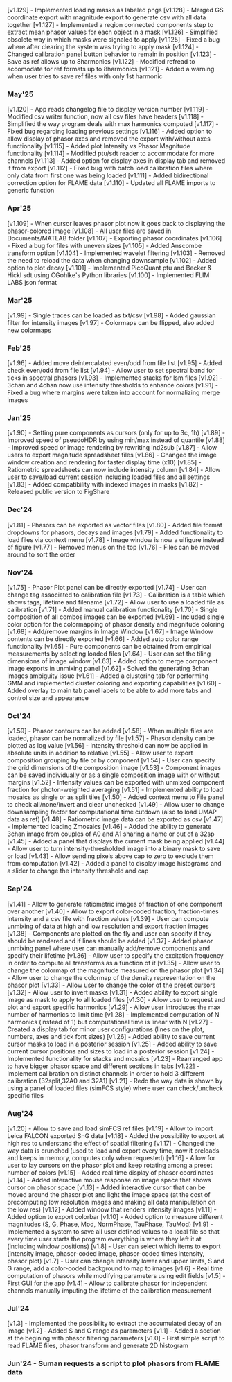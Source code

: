   [v1.129] - Implemented loading masks as labeled pngs
  [v1.128] - Merged GS coordinate export with magnitude export to generate csv with all data together 
  [v1.127] - Implemented a region connected components step to extract mean phasor values for each object in a mask
  [v1.126] - Simplified obsolete way in which masks were signaled to apply
  [v1.125] - Fixed a bug where after clearing the system was trying to apply mask
  [v1.124] - Changed calibration panel button behavior to remain in position
  [v1.123] - Save as ref allows up to 8harmonics
  [v1.122] - Modified refread to accomodate for ref formats up to 8harmonics
  [v1.121] - Added a warning when user tries to save ref files with only 1st harmonic
### May'25
  [v1.120] - App reads changelog file to display version number
  [v1.119] - Modified csv writer function, now all csv files have headers
  [v1.118] - Simplified the way program deals with max harmonics computed
  [v1.117] - Fixed bug regarding loading previous settings
  [v1.116] - Added option to allow display of phasor axes and removed the export with/without axes functionality
  [v1.115] - Added plot Intensity vs Phasor Magnitude functionality
  [v1.114] - Modified ptu/sdt reader to accommodate for more channels
  [v1.113] - Added option for display axes in display tab and removed it from export
  [v1.112] - Fixed bug with batch load calibration files where only data from first one was being loaded
  [v1.111] - Added bidirectional correction option for FLAME data
  [v1.110] - Updated all FLAME imports to generic function
### Apr'25
  [v1.109] - When cursor leaves phasor plot now it goes back to displaying the phasor-colored image
  [v1.108] - All user files are saved in Documents/MATLAB folder
  [v1.107] - Exporting phasor coordinates
  [v1.106] - Fixed a bug for files with uneven sizes
  [v1.105] - Added Anscombe transform option
  [v1.104] - Implemented wavelet filtering
  [v1.103] - Removed the need to reload the data when changing downsample
  [v1.102] - Added option to plot decay
  [v1.101] - Implemented PicoQuant ptu and Becker & Hickl sdt using CGohlke's Python libraries
  [v1.100] - Implemented FLIM LABS json format
### Mar'25
  [v1.99] - Single traces can be loaded as txt/csv
  [v1.98] - Added gaussian filter for intensity images
  [v1.97] - Colormaps can be flipped, also added new colormaps
### Feb'25
  [v1.96] - Added move deintercalated even/odd from file list
  [v1.95] - Added check even/odd from file list
  [v1.94] - Allow user to set spectral band for ticks in spectral phasors
  [v1.93] - Implemented stacks for lsm files
  [v1.92] - 3chan and 4chan now use intensity thresholds to enhance colors
  [v1.91] - Fixed a bug where margins were taken into account for normalizing merge images
### Jan'25
  [v1.90] - Setting pure components as cursors (only for up to 3c, 1h)
  [v1.89] - Improved speed of pseudoHDR by using min/max instead of quantile
  [v1.88] - Improved speed or image rendering by rewriting ind2sub
  [v1.87] - Allow users to export magnitude spreadsheet files
  [v1.86] - Changed the image window creation and rendering for faster display time (x10)
  [v1.85] - Ratiometric spreadsheets can now include intensity column
  [v1.84] - Allow user to save/load current session including loaded files and all settings
  [v1.83] - Added compatibility with indexed images in masks
  [v1.82] - Released public version to FigShare
### Dec'24
  [v1.81] - Phasors can be exported as vector files
  [v1.80] - Added file format dropdowns for phasors, decays and images
  [v1.79] - Added functionality to load files via context menu
  [v1.78] - Image window is now a uifigure instead of figure
  [v1.77] - Removed menus on the top
  [v1.76] - Files can be moved around to sort the order
### Nov'24
  [v1.75] - Phasor Plot panel can be directly exported
  [v1.74] - User can change tag associated to calibration file
  [v1.73] - Calibration is a table which shows tags, lifetime and filename
  [v1.72] - Allow user to use a loaded file as calibration
  [v1.71] - Added manual calibration functionality
  [v1.70] - Single composition of all combos images can be exported
  [v1.69] - Included single color option for the colormapping of phasor density and magnitude coloring
  [v1.68] - Add/remove margins in Image Window
  [v1.67] - Image Window contents can be directly exported
  [v1.66] - Added auto color range functionality
  [v1.65] - Pure components can be obtained from empirical measurements by selecting loaded files
  [v1.64] - User can set the tiling dimensions of image window
  [v1.63] - Added option to merge component image exports in unmixing panel
  [v1.62] - Solved the generating 3chan images ambiguity issue
  [v1.61] - Added a clustering tab for performing GMM and implemented cluster coloring and exporting capabilities
  [v1.60] - Added overlay to main tab panel labels to be able to add more tabs and control size and appearance
### Oct'24
  [v1.59] - Phasor contours can be added
  [v1.58] - When multiple files are loaded, phasor can be normalized by file
  [v1.57] - Phasor density can be plotted as log value
  [v1.56] - Intensity threshold can now be applied in absolute units in addition to relative
  [v1.55] - Allow user to export composition grouping by file or by component
  [v1.54] - User can specify the grid dimensions of the composition image
  [v1.53] - Component images can be saved individually or as a single composition image with or without margins
  [v1.52] - Intensity values can be exported with unmixed component fraction for photon-weighted averaging
  [v1.51] - Implemented ability to load mosaics as single or as split tiles
  [v1.50] - Added context menu to File panel to check all/none/invert and clear unchecked
  [v1.49] - Allow user to change downsampling factor for computational time cutdown (also to load UMAP data as ref)
  [v1.48] - Ratiometric image data can be exported as csv
  [v1.47] - Implemented loading Zmosaics
  [v1.46] - Added the ability to generate 3chan image from couples of A0 and A1 sharing a name or out of a 32sp
  [v1.45] - Added a panel that displays the current mask being applied
  [v1.44] - Allow user to turn intensity-thresholded image into a binary mask to save or load
  [v1.43] - Allow sending pixels above cap to zero to exclude them from computation
  [v1.42] - Added a panel to display image histograms and a slider to change the intensity threshold and cap
### Sep'24
  [v1.41] - Allow to generate ratiometric images of fraction of one component over another
  [v1.40] - Allow to export color-coded fraction, fraction-times intensity and a csv file with fraction values
  [v1.39] - User can compute unmixing of data at high and low resolution and export fraction images
  [v1.38] - Components are plotted on the fly and user can specify if they should be rendered and if lines should be added
  [v1.37] - Added phasor unmixing panel where user can manually add/remove components and specify their lifetime
  [v1.36] - Allow user to specify the excitation frequency in order to compute all transforms as a function of it
  [v1.35] - Allow user to change the colormap of the magnitude measured on the phasor plot
  [v1.34] - Allow user to change the colormap of the density representation on the phasor plot
  [v1.33] - Allow user to change the color of the preset cursors
  [v1.32] - Allow user to invert masks
  [v1.31] - Added ability to export single image as mask to apply to all loaded files
  [v1.30] - Allow user to request and plot and export specific harmonics
  [v1.29] - Allow user introduces the max number of harmonics to limit time
  [v1.28] - Implemented computation of N harmonics (instead of 1) but computational time is linear with N
  [v1.27] - Created a display tab for minor user configurations (lines on the plot, numbers, axes and tick font sizes)
  [v1.26] - Added ability to save current cursor masks to load in a posterior session
  [v1.25] - Added ability to save current cursor positions and sizes to load in a posterior session
  [v1.24] - Implemented functionality for stacks and mosaics
  [v1.23] - Rearranged app to have bigger phasor space and different sections in tabs
  [v1.22] - Implement calibration on distinct channels in order to hold 3 different calibration (32split,32A0 and 32A1)
  [v1.21] - Redo the way data is shown by using a panel of loaded files (simFCS style) where user can check/uncheck specific files
### Aug'24
  [v1.20] - Allow to save and load simFCS ref files
  [v1.19] - Allow to import Leica FALCON exported SnG data
  [v1.18] - Added the possibility to export at high res to understand the effect of spatial filtering
  [v1.17] - Changed the way data is crunched (used to load and export every time, now it preloads and keeps in memory, computes only when requested)
  [v1.16] - Allow for user to lay cursors on the phasor plot and keep rotating among a preset number of colors
  [v1.15] - Added real time display of phasor coordinates
  [v1.14] - Added interactive mouse response on image space that shows cursor on phasor space
  [v1.13] - Added interactive cursor that can be moved around the phasor plot and light the image space (at the cost of precomputing low resolution images and making all data manipulation on the low res)
  [v1.12] - Added window that renders intensity images
  [v1.11] - Added option to export colorbar
  [v1.10] - Added option to measure different magnitudes (S, G, Phase, Mod, NormPhase, TauPhase, TauMod)
  [v1.9] - Implemented a system to save all user defined values to a local file so that every time user starts the program everything is where they left it at (including window positions)
  [v1.8] - User can select which items to export (intensity image, phasor-coded image, phasor-coded times intensity, phasor plot)
  [v1.7] - User can change intensity lower and upper limits, S and G range, add a color-coded background to map to images
  [v1.6] - Real time computation of phasors while modifying parameters using edit fields
  [v1.5] - First GUI for the app
  [v1.4] - Allow to calibrate phasor for independent channels manually imputing the lifetime of the calibration measurement
### Jul'24
  [v1.3] - Implemented the possibility to extract the accumulated decay of an image
  [v1.2] - Added S and G range as parameters
  [v1.1] - Added a section at the begining with phasor filtering parameters
  [v1.0] - First simple script to read FLAME files, phasor transform and generate 2D histogram 
### Jun'24 - Suman requests a script to plot phasors from FLAME data

